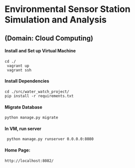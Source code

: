 # Environmental Sensor Station Simulation and Analysis 
## (Domain: Cloud Computing)

#### Install and Set up Virtual Machine
```
cd ./
 vagrant up  
 vagrant ssh  
 ```
 
#### Install Dependencies

```
cd ./src/water_watch_project/
pip install -r requirements.txt
```

 #### Migrate Database
 ```
 python manage.py migrate 
 ```

#### In VM, run server
```
 python manage.py runserver 0.0.0.0:8080  
 ```

#### Home Page: 
```
http://localhost:8082/
```

  

